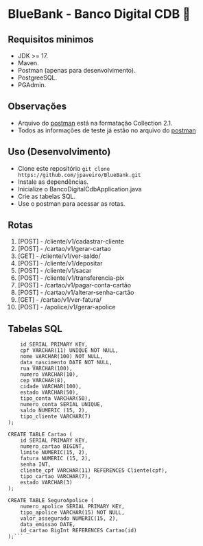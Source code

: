 # BlueBank - Banco Digital CDB 🏦

## Requisitos minimos
- JDK >= 17.
- Maven.
- Postman (apenas para desenvolvimento).
- PostgreeSQL.
- PGAdmin.

## Observações
- Arquivo do [postman](./postman.json) está na formatação Collection 2.1.
- Todos as informações de teste já estão no arquivo do [postman](./postman.json)

## Uso (Desenvolvimento)
- Clone este repositório ```git clone https://github.com/jpaveiro/BlueBank.git```
- Instale as dependências.
- Inicialize o BancoDigitalCdbApplication.java
- Crie as tabelas SQL.
- Use o postman para acessar as rotas.

## Rotas
1. [POST] - /cliente/v1/cadastrar-cliente
1. [POST] - /cartao/v1/gerar-cartao
1. [GET] - /cliente/v1/ver-saldo/
1. [POST] - /cliente/v1/depositar
1. [POST] - /cliente/v1/sacar
1. [POST] - /cliente/v1/transferencia-pix
1. [POST] - /cartao/v1/pagar-conta-cartão
1. [POST] - /cartao/v1/alterar-senha-cartão
1. [GET] - /cartao/v1/ver-fatura/
1. [POST] - /apolice/v1/gerar-apolice

## Tabelas SQL
```CREATE TABLE Cliente (
	id SERIAL PRIMARY KEY,
	cpf VARCHAR(11) UNIQUE NOT NULL,
	nome VARCHAR(100) NOT NULL,
	data_nascimento DATE NOT NULL,
	rua VARCHAR(100),
	numero VARCHAR(10),
	cep VARCHAR(8),
	cidade VARCHAR(100),
	estado VARCHAR(50),
	tipo_conta VARCHAR(50),
	numero_conta SERIAL UNIQUE,
	saldo NUMERIC (15, 2),
	tipo_cliente VARCHAR(7)
);

CREATE TABLE Cartao (
	id SERIAL PRIMARY KEY,
	numero_cartao BIGINT,
	limite NUMERIC(15, 2),
	fatura NUMERIC (15, 2),
	senha INT,
	cliente_cpf VARCHAR(11) REFERENCES Cliente(cpf),
	tipo_cartao VARCHAR(7),
	estado VARCHAR(3)
);

CREATE TABLE SeguroApolice (
    numero_apolice SERIAL PRIMARY KEY,
	tipo_apolice VARCHAR(15) NOT NULL,
	valor_assegurado NUMERIC(15, 2),
	data_emissao DATE,
	id_cartao BigInt REFERENCES Cartao(id)
);```
